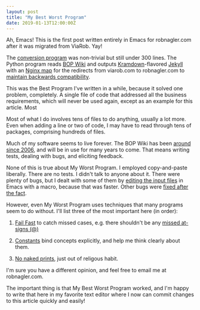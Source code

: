```yaml
---
layout: post
title: "My Best Worst Program"
date: 2019-01-13T12:00:00Z
---
```


Ah, Emacs! This is the first post written entirely in Emacs for
robnagler.com after it was migrated from ViaRob. Yay!

The [conversion program](https://github.com/robnagler/robnagler.github.io/blob/master/_viarob/convert.py)
was non-trivial but still under 300 lines. The Python program
reads
[BOP Wiki](https://www.bivio.biz/site-help/bp/Edit_Wiki_Page_Help)
and outputs [Kramdown](https://kramdown.gettalong.org)-flavored
[Jekyll](https://jekyllrb.com) with an
[Nginx map](http://nginx.org/en/docs/http/ngx_http_map_module.html)
for the redirects from viarob.com to robnagler.com to
[maintain backwards compatibility](https://www.robnagler.com/2015/04/11/Major-Release-Syndrome.html).

This was the Best Program I've written in a while, because it solved
one problem, completely. A single file of code that addressed all the
business requirements, which will never be used again, except as an
example for this article. Most

Most of what I do involves tens of files to do anything, usually a lot
more. Even when adding a line or two of code, I may have to read
through tens of packages, comprising hundreds of files.

Much of my software seems to live forever. The BOP Wiki has been
[around since 2006](https://github.com/biviosoftware/perl-Bivio/commit/18cf20d7a984e1b0e62af3f89c89a51ab39a3d2d#diff-0561dfd6c1465d08dc034e23f1d085b7),
and will be in use for many years to come. That means writing tests,
dealing with bugs, and eliciting feedback.

None of this is true about My Worst Program. I employed copy-and-paste
liberally. There are no tests. I didn't talk to anyone about it.
There were plenty of bugs, but I dealt with some of them by
[editing the input files](https://github.com/robnagler/robnagler.github.io/commit/dc79fb742250c87bad779d9445f0097051a0807b)
in Emacs with a macro, because that was faster. Other bugs were
[fixed after the fact](https://github.com/robnagler/robnagler.github.io/commit/34f706528e5c763d13b3294125abda0537be1f2a).

However, even My Worst Program uses techniques that
many programs seem to do without. I'll list three of
the most important here (in order):

1. [Fail Fast](https://github.com/radiasoft/pykern/wiki/DesignHints#fail-fast)
   to catch missed cases, e.g. there shouldn't be
   any [missed at-signs (@)](https://github.com/robnagler/robnagler.github.io/blob/a684612bd9982cd4dfc3f96fc90500c3f613d1e4/_viarob/convert.py#L269)

2. [Constants](https://github.com/radiasoft/pykern/wiki/DesignHints#explicit-coupling-bind-values-programmatically)
   bind concepts explicitly, and help me think clearly about them.

3. [No naked prints](https://github.com/radiasoft/pykern/wiki/DesignHints#output-for-programmers-logging),
   just out of religous habit.

I'm sure you have a different opinion, and feel free to email
me at robnagler.com.

The important thing is that My Best Worst Program worked, and
I'm happy to write that here in my favorite text editor where
I now can commit changes to this article quickly and easily!
